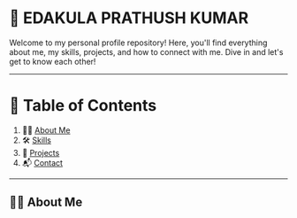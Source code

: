 # 🌟 EDAKULA PRATHUSH KUMAR
Welcome to my personal profile repository! Here, you'll find everything about me, my skills, projects, and how to connect with me. Dive in and let's get to know each other!

<hr>

# 📖 Table of Contents

<ol>
  <li> 🙋‍♂️ <a href="#about-me">About Me</a></li>
  <li> 🛠️ <a href="#skills">Skills</a></li>
  <li> 🚀 <a href="#Projects">Projects</a></li>
  <li> 📬 <a href=#"contact">Contact</a></li>
</ol>

<hr>

 <h2 id="about-me"About Me</h2>

   🙋‍♂️ About Me
   
 <h2 id="skills"Skills</h2>
 <h2 id="projects"Projects</h2>
 <h2 id="contact"Contact</h2>





